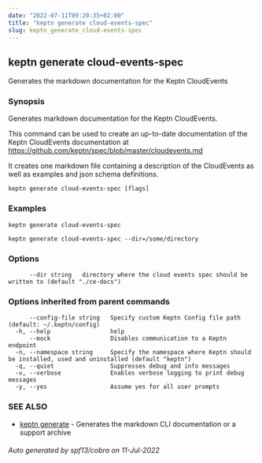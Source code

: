 ```yaml
---
date: "2022-07-11T09:20:35+02:00"
title: "keptn generate cloud-events-spec"
slug: keptn_generate_cloud-events-spec
---
```

## keptn generate cloud-events-spec

Generates the markdown documentation for the Keptn CloudEvents

### Synopsis

Generates markdown documentation for the Keptn CloudEvents.

This command can be used to create an up-to-date documentation of the Keptn CloudEvents documentation at
https://github.com/keptn/spec/blob/master/cloudevents.md

It creates one markdown file containing a description of the CloudEvents as well as examples and json schema definitions.


```
keptn generate cloud-events-spec [flags]
```

### Examples

```
keptn generate cloud-events-spec

keptn generate cloud-events-spec --dir=/some/directory
```

### Options

```
      --dir string   directory where the cloud events spec should be written to (default "./ce-docs")
```

### Options inherited from parent commands

```
      --config-file string   Specify custom Keptn Config file path (default: ~/.keptn/config)
  -h, --help                 help
      --mock                 Disables communication to a Keptn endpoint
  -n, --namespace string     Specify the namespace where Keptn should be installed, used and uninstalled (default "keptn")
  -q, --quiet                Suppresses debug and info messages
  -v, --verbose              Enables verbose logging to print debug messages
  -y, --yes                  Assume yes for all user prompts
```

### SEE ALSO

* [keptn generate](../keptn_generate/)	 - Generates the markdown CLI documentation or a support archive

###### Auto generated by spf13/cobra on 11-Jul-2022
